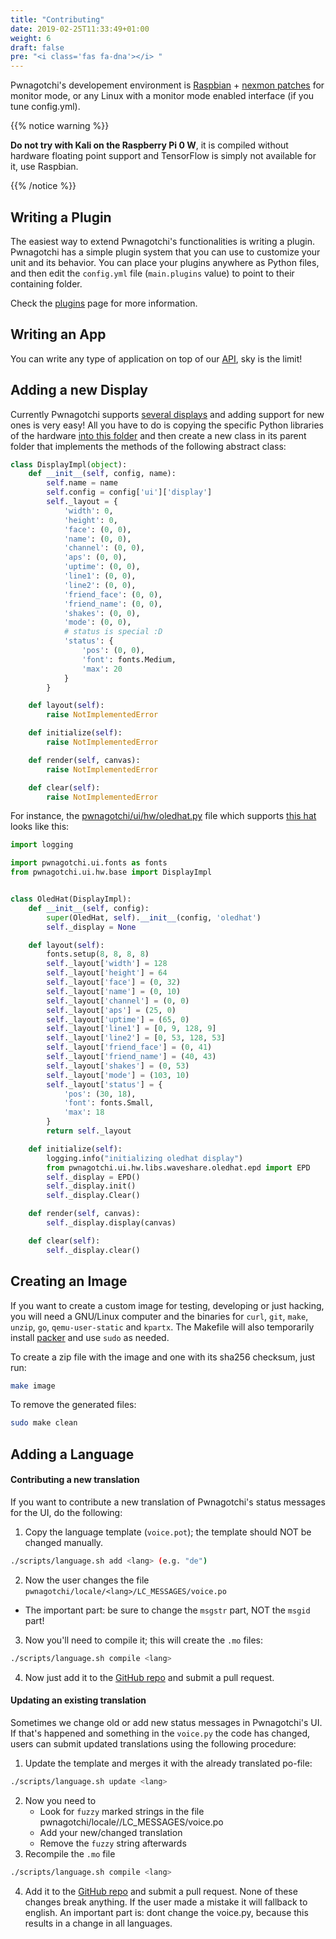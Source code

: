 ```yaml
---
title: "Contributing"
date: 2019-02-25T11:33:49+01:00
weight: 6
draft: false
pre: "<i class='fas fa-dna'></i> "
---
```


Pwnagotchi's developement environment is [Raspbian](https://www.raspberrypi.org/downloads/raspbian/) + [nexmon patches](https://re4son-kernel.com/re4son-pi-kernel/) for monitor mode, or any Linux with a monitor mode enabled interface (if you tune config.yml).

{{% notice warning %}}
<p>
<strong>Do not try with Kali on the Raspberry Pi 0 W</strong>, it is compiled without hardware floating point support and TensorFlow is simply not available for it, use Raspbian.
</p>
{{% /notice %}}

## Writing a Plugin

The easiest way to extend Pwnagotchi's functionalities is writing a plugin. Pwnagotchi has a simple plugin system that you can 
use to customize your unit and its behavior. You can place your plugins anywhere as Python files, and then edit the 
`config.yml` file (`main.plugins` value) to point to their containing folder.

Check the [plugins](/plugins/) page for more information.

## Writing an App

You can write any type of application on top of our [API](/api/), sky is the limit!

## Adding a new Display

Currently Pwnagotchi supports [several displays](/configuration/#select-your-display) and adding support for new ones is very easy! 
All you have to do is copying the specific Python libraries of the hardware [into this folder](https://github.com/evilsocket/pwnagotchi/tree/master/pwnagotchi/ui/hw/libs) 
and then create a new class in its parent folder that implements the methods of the following abstract class:

```python
class DisplayImpl(object):
    def __init__(self, config, name):
        self.name = name
        self.config = config['ui']['display']
        self._layout = {
            'width': 0,
            'height': 0,
            'face': (0, 0),
            'name': (0, 0),
            'channel': (0, 0),
            'aps': (0, 0),
            'uptime': (0, 0),
            'line1': (0, 0),
            'line2': (0, 0),
            'friend_face': (0, 0),
            'friend_name': (0, 0),
            'shakes': (0, 0),
            'mode': (0, 0),
            # status is special :D
            'status': {
                'pos': (0, 0),
                'font': fonts.Medium,
                'max': 20
            }
        }

    def layout(self):
        raise NotImplementedError

    def initialize(self):
        raise NotImplementedError

    def render(self, canvas):
        raise NotImplementedError

    def clear(self):
        raise NotImplementedError
```

For instance, the [pwnagotchi/ui/hw/oledhat.py](https://github.com/evilsocket/pwnagotchi/blob/master/pwnagotchi/ui/hw/oledhat.py) file which supports [this hat](https://www.waveshare.com/wiki/1.3inch_OLED_HAT) 
looks like this:

```python
import logging

import pwnagotchi.ui.fonts as fonts
from pwnagotchi.ui.hw.base import DisplayImpl


class OledHat(DisplayImpl):
    def __init__(self, config):
        super(OledHat, self).__init__(config, 'oledhat')
        self._display = None

    def layout(self):
        fonts.setup(8, 8, 8, 8)
        self._layout['width'] = 128
        self._layout['height'] = 64
        self._layout['face'] = (0, 32)
        self._layout['name'] = (0, 10)
        self._layout['channel'] = (0, 0)
        self._layout['aps'] = (25, 0)
        self._layout['uptime'] = (65, 0)
        self._layout['line1'] = [0, 9, 128, 9]
        self._layout['line2'] = [0, 53, 128, 53]
        self._layout['friend_face'] = (0, 41)
        self._layout['friend_name'] = (40, 43)
        self._layout['shakes'] = (0, 53)
        self._layout['mode'] = (103, 10)
        self._layout['status'] = {
            'pos': (30, 18),
            'font': fonts.Small,
            'max': 18
        }
        return self._layout

    def initialize(self):
        logging.info("initializing oledhat display")
        from pwnagotchi.ui.hw.libs.waveshare.oledhat.epd import EPD
        self._display = EPD()
        self._display.init()
        self._display.Clear()

    def render(self, canvas):
        self._display.display(canvas)

    def clear(self):
        self._display.clear()
```

## Creating an Image

If you want to create a custom image for testing, developing or just hacking, you will need a GNU/Linux computer and the binaries for 
`curl`, `git`, `make`, `unzip`, `go`, `qemu-user-static` and `kpartx`. The Makefile will also temporarily install [packer](https://www.packer.io/) and use `sudo` as needed.

To create a zip file with the image and one with its sha256 checksum, just run:

```sh
make image
```

To remove the generated files:

```sh
sudo make clean
```

## Adding a Language

#### Contributing a new translation
If you want to contribute a new translation of Pwnagotchi's status messages for the UI, do the following:

1. Copy the language template (`voice.pot`); the template should NOT be changed manually.
```bash
./scripts/language.sh add <lang> (e.g. "de")
```

2. Now the user changes the file `pwnagotchi/locale/<lang>/LC_MESSAGES/voice.po`

 - The important part: be sure to change the `msgstr` part, NOT the `msgid` part!

3. Now you'll need to compile it; this will create the `.mo` files:

```bash
./scripts/language.sh compile <lang>
```

4. Now just add it to the [GitHub repo](https://github.com/evilsocket/pwnagotchi) and submit a pull request.


#### Updating an existing translation
Sometimes we change old or add new status messages in Pwnagotchi's UI. If that's happened and something in the `voice.py` the code has changed, users can submit updated translations using the following procedure:

1. Update the template and merges it with the already translated po-file:

```bash
./scripts/language.sh update <lang>
```

2. Now you need to 
    - Look for `fuzzy` marked strings in the file pwnagotchi/locale/<lang>/LC_MESSAGES/voice.po
 	- Add your new/changed translation
 	- Remove the `fuzzy` string afterwards
3. Recompile the `.mo` file

```bash
./scripts/language.sh compile <lang>
```

4. Add it to the [GitHub repo](https://github.com/evilsocket/pwnagotchi) and submit a pull request.
None of these changes break anything. If the user made a mistake it will fallback to english.
An important part is: dont change the voice.py, because this results in a change in all languages.
